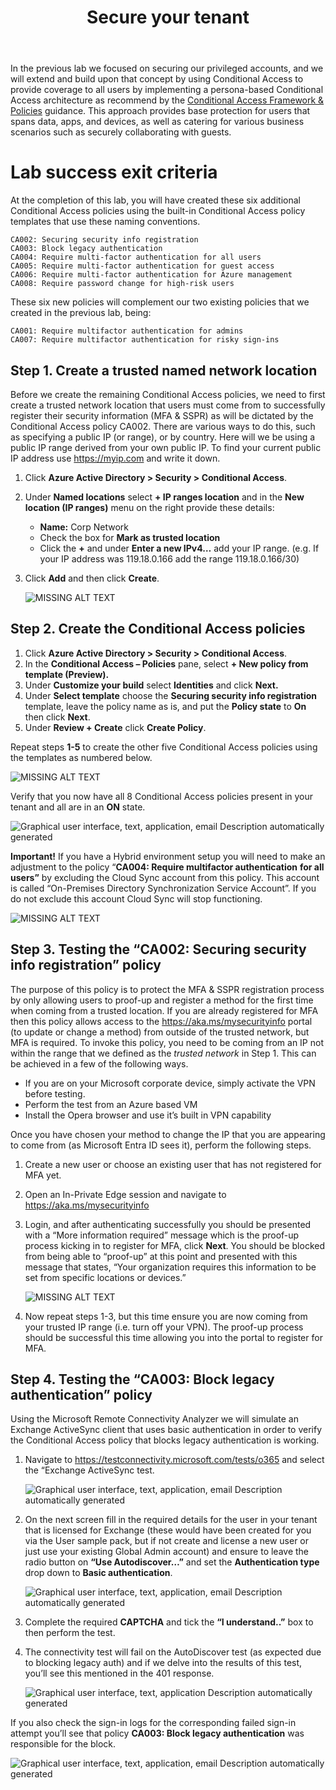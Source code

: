 ﻿---
id: securetenant
title: Secure your tenant 
sidebar_label: Secure Your Tenant
slug: /securetenant
---

In the previous lab we focused on securing our privileged accounts, and we will extend and build upon that concept by using Conditional Access to provide coverage to all users by implementing a persona-based Conditional Access architecture as recommend by the [Conditional Access Framework & Policies](https://learn.microsoft.com/azure/architecture/guide/security/conditional-access-framework) guidance. This approach provides base protection for users that spans data, apps, and devices, as well as catering for various business scenarios such as securely collaborating with guests.

# Lab success exit criteria

At the completion of this lab, you will have created these six additional Conditional Access policies using the built-in Conditional Access policy templates that use these naming conventions.

``CA002: Securing security info registration``   
``CA003: Block legacy authentication``  
``CA004: Require multi-factor authentication for all users``    
``CA005: Require multi-factor authentication for guest access``  
``CA006: Require multi-factor authentication for Azure management``   
``CA008: Require password change for high-risk users`` 

These six new policies will complement our two existing policies that we created in the previous lab, being:

``CA001: Require multifactor authentication for admins``   
``CA007: Require multifactor authentication for risky sign-ins``

## Step 1. Create a trusted named network location

Before we create the remaining Conditional Access policies, we need to first create a trusted network location that users must come from to successfully register their security information (MFA & SSPR) as will be dictated by the Conditional Access policy CA002. There are various ways to do this, such as specifying a public IP (or range), or by country. Here will we be using a public IP range derived from your own public IP. To find your current public IP address use <https://myip.com> and write it down.

1. Click **Azure Active Directory > Security > Conditional Access**.
1. Under **Named locations** select **+ IP ranges location** and in the **New location (IP ranges)** menu on the right provide these details:   
   - **Name:** Corp Network  
   - Check the box for **Mark as trusted location**  
   - Click the **+** and under **Enter a new IPv4…** add your IP range.
   (e.g. If your IP address was 119.18.0.166 add the range 119.18.0.166/30)   
1. Click **Add** and then click **Create**.

   ![MISSING ALT TEXT](img/securetenant.001.png)

## Step 2. Create the Conditional Access policies

1. Click **Azure Active Directory > Security > Conditional Access**.
1. In the **Conditional Access – Policies** pane, select **+ New policy from template (Preview).**
1. Under **Customize your build** select **Identities** and click **Next.**
1. Under **Select template** choose the **Securing security info registration** template, leave the policy name as is, and put the **Policy state** to **On** then click **Next**.
1. Under **Review + Create** click **Create Policy**.

Repeat steps **1-5** to create the other five Conditional Access policies using the templates as numbered below.

   ![MISSING ALT TEXT](img/securetenant.002.png)

Verify that you now have all 8 Conditional Access policies present in your tenant and all are in an **ON** state.

   ![Graphical user interface, text, application, email Description automatically generated](img/securetenant.003.png)

**Important!** If you have a Hybrid environment setup you will need to make an adjustment to the policy “**CA004: Require multifactor authentication** **for all users”** by excluding the Cloud Sync account from this policy. This account is called “On-Premises Directory Synchronization Service Account”. If you do not exclude this account Cloud Sync will stop functioning.

   ![MISSING ALT TEXT](img/securetenant.004.png)

## Step 3. Testing the “CA002: Securing security info registration” policy

The purpose of this policy is to protect the MFA & SSPR registration process by only allowing users to proof-up and register a method for the first time when coming from a trusted location. If you are already registered for MFA then this policy allows access to the <https://aka.ms/mysecurityinfo> portal (to update or change a method) from outside of the trusted network, but MFA is required. To invoke this policy, you need to be coming from an IP not within the range that we defined as the *trusted network* in Step 1. This can be achieved in a few of the following ways.

- If you are on your Microsoft corporate device, simply activate the VPN before testing.
- Perform the test from an Azure based VM
- Install the Opera browser and use it’s built in VPN capability

Once you have chosen your method to change the IP that you are appearing to come from (as Microsoft Entra ID sees it), perform the following steps.

1. Create a new user or choose an existing user that has not registered for MFA yet.
1. Open an In-Private Edge session and navigate to <https://aka.ms/mysecurityinfo>
1. Login, and after authenticating successfully you should be presented with a “More information required” message which is the proof-up process kicking in to register for MFA, click **Next**. You should be blocked from being able to “proof-up” at this point and presented with this message that states, “Your organization requires this information to be set from specific locations or devices.”

   ![MISSING ALT TEXT](img/securetenant.005.png)

1. Now repeat steps 1-3, but this time ensure you are now coming from your trusted IP range (i.e. turn off your VPN). The proof-up process should be successful this time allowing you into the portal to register for MFA.


## Step 4. Testing the “CA003: Block legacy authentication” policy
Using the Microsoft Remote Connectivity Analyzer we will simulate an Exchange ActiveSync client that uses basic authentication in order to verify the Conditional Access policy that blocks legacy authentication is working.

1. Navigate to <https://testconnectivity.microsoft.com/tests/o365> and select the “Exchange ActiveSync test.

   ![Graphical user interface, text, application, email Description automatically generated](img/securetenant.006.png)

1. On the next screen fill in the required details for the user in your tenant that is licensed for Exchange (these would have been created for you via the User sample pack, but if not create and license a new user or just use your existing Global Admin account) and ensure to leave the radio button on **“Use Autodiscover…”** and set the **Authentication type** drop down to **Basic authentication**.

   ![Graphical user interface, text, application, email Description automatically generated](img/securetenant.007.png)

1. Complete the required **CAPTCHA** and tick the **“I understand..”** box to then perform the test.

1. The connectivity test will fail on the AutoDiscover test (as expected due to blocking legacy auth) and if we delve into the results of this test, you’ll see this mentioned in the 401 response.

   ![Graphical user interface, text, application Description automatically generated](img/securetenant.008.png)

If you also check the sign-in logs for the corresponding failed sign-in attempt you’ll see that policy **CA003: Block legacy authentication** was responsible for the block.

   ![Graphical user interface, text, application, email Description automatically generated](img/securetenant.009.png)

